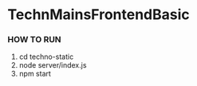 # TechnMainsFrontendBasic

### HOW TO RUN

1. cd techno-static
2. node server/index.js
3. npm start
